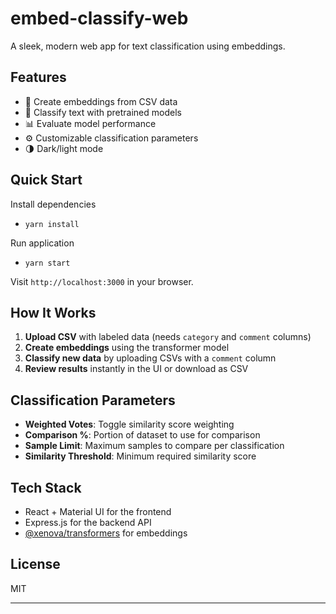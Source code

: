 # embed-classify-web

A sleek, modern web app for text classification using embeddings.

## Features

- 🔄 Create embeddings from CSV data
- 🧠 Classify text with pretrained models
- 📊 Evaluate model performance
- ⚙️ Customizable classification parameters
- 🌗 Dark/light mode

## Quick Start

Install dependencies

- `yarn install`

Run application

- `yarn start`

Visit `http://localhost:3000` in your browser.

## How It Works

1. **Upload CSV** with labeled data (needs `category` and `comment` columns)
2. **Create embeddings** using the transformer model
3. **Classify new data** by uploading CSVs with a `comment` column
4. **Review results** instantly in the UI or download as CSV

## Classification Parameters

- **Weighted Votes**: Toggle similarity score weighting
- **Comparison %**: Portion of dataset to use for comparison
- **Sample Limit**: Maximum samples to compare per classification
- **Similarity Threshold**: Minimum required similarity score

## Tech Stack

- React + Material UI for the frontend
- Express.js for the backend API
- [@xenova/transformers](https://huggingface.co/Xenova/all-MiniLM-L6-v2) for embeddings

## License

MIT

---
